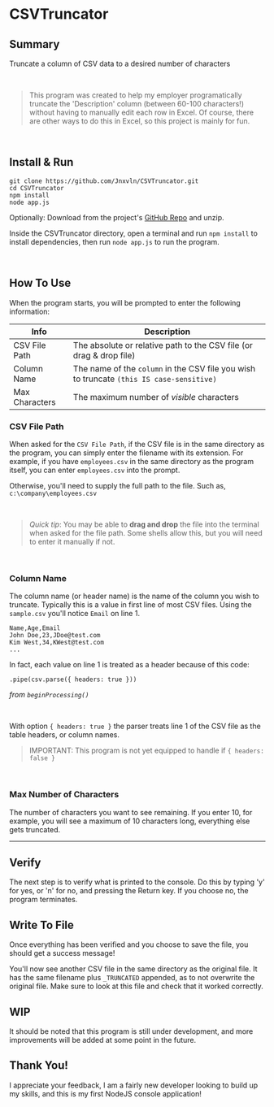 # CSVTruncator

## Summary
<p>Truncate a column of CSV data to a desired number of characters
</p>
<br/>

> <p>This program was created to help my employer programatically truncate the 'Description' column (between 60-100 characters!) without having to manually edit each row in Excel. Of course, there are other ways to do this in Excel, so this project is mainly for fun.
</p>
<br/>

## Install & Run
```
git clone https://github.com/Jnxvln/CSVTruncator.git
cd CSVTruncator
npm install
node app.js
```
Optionally: Download from the project's [GitHub Repo](https://github.com/Jnxvln/CSVTruncator) and unzip.

Inside the CSVTruncator directory, open a terminal and run `npm install` to install dependencies, then run `node app.js` to run the program.

<br/>

## How To Use
When the program starts, you will be prompted to enter the following information:

| Info | Description |
|------|-------------|
| CSV File Path | The absolute or relative path to the CSV file (or drag & drop file) |
| Column Name | The name of the `column` in the CSV file you wish to truncate `(this IS case-sensitive)` |
| Max Characters | The maximum number of *visible* characters |

### CSV File Path
When asked for the `CSV File Path`, if the CSV file is in the same directory as the program, you can simply enter the filename with its extension. For example, if you have `employees.csv` in the same directory as the program itself, you can enter `employees.csv` into the prompt.

Otherwise, you'll need to supply the full path to the file. Such as, `c:\company\employees.csv`

<br/>

> *Quick tip*:  You may be able to **drag and drop** the file into the terminal when asked for the file path. Some shells allow this, but you will need to enter it manually if not.

<br/>



### Column Name
The column name (or header name) is the name of the column you wish to truncate. Typically this is a value in first line of most CSV files. Using the `sample.csv` you'll notice `Email` on line 1. 

```
Name,Age,Email
John Doe,23,JDoe@test.com
Kim West,34,KWest@test.com
...
```

In fact, each value on line 1 is treated as a header because of this code:

```
.pipe(csv.parse({ headers: true }))
```
*from `beginProcessing()`*

<br/>

With option `{ headers: true }` the parser treats line 1 of the CSV file as the table headers, or column names.

> IMPORTANT: This program is not yet equipped to handle if `{ headers: false }`

<br/>

### Max Number of Characters
The number of characters you want to see remaining. If you enter 10, for example, you will see a maximum of 10 characters long, everything else gets truncated.


---------------------

## Verify
The next step is to verify what is printed to the console. Do this by typing 'y' for yes, or 'n' for no, and pressing the Return key.
If you choose no, the program terminates.

## Write To File
Once everything has been verified and you choose to save the file, you should get a success message!

You'll now see another CSV file in the same directory as the original file. It has the same filename plus `_TRUNCATED` appended, as to not overwrite the original file. Make sure to look at this file and check that it worked correctly.

## WIP
It should be noted that this program is still under development, and more improvements will be added at some point in the future.

## Thank You!
I appreciate your feedback, I am a fairly new developer looking to build up my skills, and this is my first NodeJS console application!